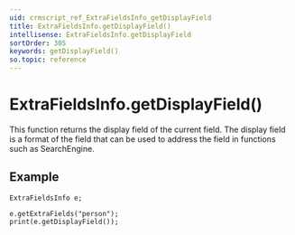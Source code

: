 ```yaml
---
uid: crmscript_ref_ExtraFieldsInfo_getDisplayField
title: ExtraFieldsInfo.getDisplayField()
intellisense: ExtraFieldsInfo.getDisplayField
sortOrder: 305
keywords: getDisplayField()
so.topic: reference
---
```


# ExtraFieldsInfo.getDisplayField()

This function returns the display field of the current field. The display field is a format of the field that can be used to address the field in functions such as SearchEngine.

## Example
    
    ExtraFieldsInfo e;
    
    e.getExtraFields("person");
    print(e.getDisplayField());

